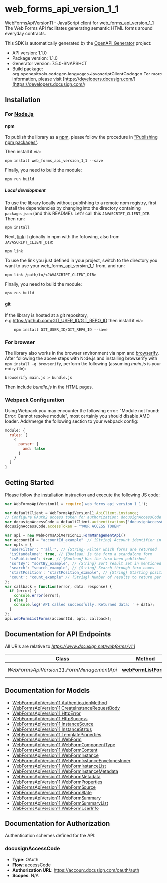 # web_forms_api_version_1_1

WebFormsApiVersion11 - JavaScript client for web_forms_api_version_1_1
The Web Forms API facilitates generating semantic HTML forms around everyday contracts.

This SDK is automatically generated by the [OpenAPI Generator](https://openapi-generator.tech) project:

- API version: 1.1.0
- Package version: 1.1.0
- Generator version: 7.5.0-SNAPSHOT
- Build package: org.openapitools.codegen.languages.JavascriptClientCodegen
For more information, please visit [https://developers.docusign.com/](https://developers.docusign.com/)

## Installation

### For [Node.js](https://nodejs.org/)

#### npm

To publish the library as a [npm](https://www.npmjs.com/), please follow the procedure in ["Publishing npm packages"](https://docs.npmjs.com/getting-started/publishing-npm-packages).

Then install it via:

```shell
npm install web_forms_api_version_1_1 --save
```

Finally, you need to build the module:

```shell
npm run build
```

##### Local development

To use the library locally without publishing to a remote npm registry, first install the dependencies by changing into the directory containing `package.json` (and this README). Let's call this `JAVASCRIPT_CLIENT_DIR`. Then run:

```shell
npm install
```

Next, [link](https://docs.npmjs.com/cli/link) it globally in npm with the following, also from `JAVASCRIPT_CLIENT_DIR`:

```shell
npm link
```

To use the link you just defined in your project, switch to the directory you want to use your web_forms_api_version_1_1 from, and run:

```shell
npm link /path/to/<JAVASCRIPT_CLIENT_DIR>
```

Finally, you need to build the module:

```shell
npm run build
```

#### git

If the library is hosted at a git repository, e.g.https://github.com/GIT_USER_ID/GIT_REPO_ID
then install it via:

```shell
    npm install GIT_USER_ID/GIT_REPO_ID --save
```

### For browser

The library also works in the browser environment via npm and [browserify](http://browserify.org/). After following
the above steps with Node.js and installing browserify with `npm install -g browserify`,
perform the following (assuming *main.js* is your entry file):

```shell
browserify main.js > bundle.js
```

Then include *bundle.js* in the HTML pages.

### Webpack Configuration

Using Webpack you may encounter the following error: "Module not found: Error:
Cannot resolve module", most certainly you should disable AMD loader. Add/merge
the following section to your webpack config:

```javascript
module: {
  rules: [
    {
      parser: {
        amd: false
      }
    }
  ]
}
```

## Getting Started

Please follow the [installation](#installation) instruction and execute the following JS code:

```javascript
var WebFormsApiVersion11 = require('web_forms_api_version_1_1');

var defaultClient = WebFormsApiVersion11.ApiClient.instance;
// Configure OAuth2 access token for authorization: docusignAccessCode
var docusignAccessCode = defaultClient.authentications['docusignAccessCode'];
docusignAccessCode.accessToken = "YOUR ACCESS TOKEN"

var api = new WebFormsApiVersion11.FormManagementApi()
var accountId = "accountId_example"; // {String} Account identifier in which the webform resides
var opts = {
  'userFilter': "'all'", // {String} Filter which forms are returned
  'isStandalone': true, // {Boolean} Is the form a standalone form
  'isPublished': true, // {Boolean} Has the form been published
  'sortBy': "sortBy_example", // {String} Sort result set in mentioned sort property:order. Default is lastModifiedDateTime:desc. Default sort is descending if not mentioned.
  'search': "search_example", // {String} Search through form names
  'startPosition': "startPosition_example", // {String} Starting position for desired page of results.
  'count': "count_example" // {String} Number of results to return per page.
};
var callback = function(error, data, response) {
  if (error) {
    console.error(error);
  } else {
    console.log('API called successfully. Returned data: ' + data);
  }
};
api.webFormListForms(accountId, opts, callback);

```

## Documentation for API Endpoints

All URIs are relative to *https://www.docusign.net/webforms/v1.1*

Class | Method | HTTP request | Description
------------ | ------------- | ------------- | -------------
*WebFormsApiVersion11.FormManagementApi* | [**webFormListForms**](docs/FormManagementApi.md#webFormListForms) | **GET** /accounts/{account_id}/forms | List Forms


## Documentation for Models

 - [WebFormsApiVersion11.AuthenticationMethod](docs/AuthenticationMethod.md)
 - [WebFormsApiVersion11.CreateInstanceRequestBody](docs/CreateInstanceRequestBody.md)
 - [WebFormsApiVersion11.HttpError](docs/HttpError.md)
 - [WebFormsApiVersion11.HttpSuccess](docs/HttpSuccess.md)
 - [WebFormsApiVersion11.InstanceSource](docs/InstanceSource.md)
 - [WebFormsApiVersion11.InstanceStatus](docs/InstanceStatus.md)
 - [WebFormsApiVersion11.TemplateProperties](docs/TemplateProperties.md)
 - [WebFormsApiVersion11.WebForm](docs/WebForm.md)
 - [WebFormsApiVersion11.WebFormComponentType](docs/WebFormComponentType.md)
 - [WebFormsApiVersion11.WebFormContent](docs/WebFormContent.md)
 - [WebFormsApiVersion11.WebFormInstance](docs/WebFormInstance.md)
 - [WebFormsApiVersion11.WebFormInstanceEnvelopesInner](docs/WebFormInstanceEnvelopesInner.md)
 - [WebFormsApiVersion11.WebFormInstanceList](docs/WebFormInstanceList.md)
 - [WebFormsApiVersion11.WebFormInstanceMetadata](docs/WebFormInstanceMetadata.md)
 - [WebFormsApiVersion11.WebFormMetadata](docs/WebFormMetadata.md)
 - [WebFormsApiVersion11.WebFormProperties](docs/WebFormProperties.md)
 - [WebFormsApiVersion11.WebFormSource](docs/WebFormSource.md)
 - [WebFormsApiVersion11.WebFormState](docs/WebFormState.md)
 - [WebFormsApiVersion11.WebFormSummary](docs/WebFormSummary.md)
 - [WebFormsApiVersion11.WebFormSummaryList](docs/WebFormSummaryList.md)
 - [WebFormsApiVersion11.WebFormUserInfo](docs/WebFormUserInfo.md)


## Documentation for Authorization


Authentication schemes defined for the API:
### docusignAccessCode


- **Type**: OAuth
- **Flow**: accessCode
- **Authorization URL**: https://account.docusign.com/oauth/auth
- **Scopes**: N/A

